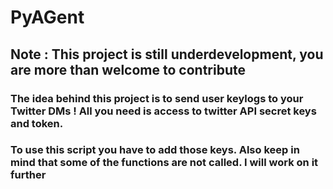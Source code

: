 # PyAGent
## Note : This project is still underdevelopment, you are more than welcome to contribute
### The idea behind this project is to send user keylogs to your Twitter DMs ! All you need is access to twitter API secret keys and token.
### To use this script you have to add those keys. Also keep in mind that some of the functions are not called. I will work on it further
